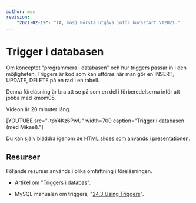 ```yaml
---
author: mos
revision:
    "2021-02-19": "(A, mos) Första utgåva inför kursstart VT2021."
...
```

Trigger i databasen
====================

Om konceptet "programmera i databasen" och hur triggers passar in i den möjligheten. Triggers är kod som kan utföras när man gör en INSERT, UPDATE, DELETE på en rad i en tabell.

Denna föreläsning är bra att se på som en del i förberedelserna inför att jobba med kmom05.

Videon är 20 minuter lång.

[YOUTUBE src="-tpY4Kz6PwU" width=700 caption="Trigger i databasen (med Mikael)."]

Du kan själv bläddra igenom [de HTML slides som används i presentationen](kursmaterial/databas/forelasning/v1/f05-procedurer-och-trigger/slide-triggers.html).



Resurser
------------------------

Följande resurser används i olika omfattning i föreläsningen.

* Artikel om "[Triggers i databas](kunskap/triggers-i-databas)".

* MySQL manualen om triggers, "[24.3 Using Triggers](https://dev.mysql.com/doc/refman/8.0/en/triggers.html)".
